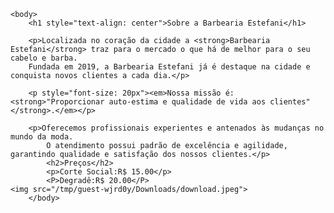 <!DOCTYPE html>
<html lang="pt-br">
    <head>
        <meta charset="UTF-8">
        <title>Barbearia Estefani</title>
        <link rel="stylesheet" href="style.css">
    </head>

    <body>
        <h1 style="text-align: center">Sobre a Barbearia Estefani</h1>

        <p>Localizada no coração da cidade a <strong>Barbearia Estefani</strong> traz para o mercado o que há de melhor para o seu cabelo e barba. 
        Fundada em 2019, a Barbearia Estefani já é destaque na cidade e conquista novos clientes a cada dia.</p>

        <p style="font-size: 20px"><em>Nossa missão é: <strong>"Proporcionar auto-estima e qualidade de vida aos clientes"</strong>.</em></p>

        <p>Oferecemos profissionais experientes e antenados às mudanças no mundo da moda. 
            O atendimento possui padrão de excelência e agilidade, garantindo qualidade e satisfação dos nossos clientes.</p>
            <h2>Preços</h2>
            <p>Corte Social:R$ 15.00</p>
            <P>Degradê:R$ 20.00</P>
    <img src="/tmp/guest-wjrd0y/Downloads/download.jpeg">
        </body>
</html>
